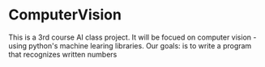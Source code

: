 # ComputerVision
This is a 3rd course AI class project. It will be focued on computer vision - using python's machine learing libraries. Our goals: is to write a program that recognizes written numbers
